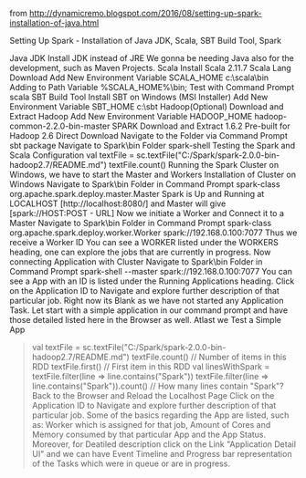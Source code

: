 from http://dynamicremo.blogspot.com/2016/08/setting-up-spark-installation-of-java.html

Setting Up Spark - Installation of Java JDK, Scala, SBT Build Tool, Spark

Java JDK
Install JDK instead of JRE
We gonna be needing Java also for the development, such as Maven Projects.
Scala
Install Scala 2.11.7
Scala Lang Download
Add New Environment Variable
SCALA_HOME c:\scala\bin
Adding to Path Variable
%SCALA_HOME%\bin;
Test with Command Prompt
scala
SBT Build Tool
Install SBT on Windows (MSI Installer)
Add New Environment Variable
SBT_HOME c:\sbt
Hadoop(Optional)
Download and Extract
Hadoop
Add New Environment Variable
HADOOP_HOME hadoop-common-2.2.0-bin-master
SPARK
Download and Extract
1.6.2
Pre-built for Hadoop 2.6
Direct Download
Navigate to the Folder via Command Prompt
sbt package
Navigate to Spark\bin Folder
spark-shell
Testing the Spark and Scala Configuration
val textFile = sc.textFile("C:/Spark/spark-2.0.0-bin-hadoop2.7/README.md") textFile.count()
Running the Spark Cluster on Windows, we have to start the Master and Workers
Installation of Cluster on Windows
Navigate to Spark\bin Folder in Command Prompt
spark-class org.apache.spark.deploy.master.Master
Spark is Up and Running at LOCALHOST [http://localhost:8080/] and Master will give [spark://HOST:POST - URL]
Now we initiate a Worker and Connect it to a Master
Navigate to Spark\bin Folder in Command Prompt
spark-class org.apache.spark.deploy.worker.Worker spark://192.168.0.100:7077
Thus we receive a Worker ID
You can see a WORKER listed under the WORKERS heading, one can explore the jobs that are currently in progress.
Now connecting Application with Cluster
Navigate to Spark\bin Folder in Command Prompt
spark-shell --master spark://192.168.0.100:7077
You can see a App with an ID is listed under the Running Applications heading.
Click on the Application ID to Navigate and explore further description of that particular job.
Right now its Blank as we have not started any Application Task. Let start with a simple application in our command prompt and have those detailed listed here in the Browser as well.
Atlast we Test a Simple App
> val textFile = sc.textFile("C:/Spark/spark-2.0.0-bin-hadoop2.7/README.md")
> textFile.count() // Number of items in this RDD
> textFile.first() // First item in this RDD
> val linesWithSpark = textFile.filter(line => line.contains("Spark"))
> textFile.filter(line => line.contains("Spark")).count()
  // How many lines contain "Spark"?
Back to the Browser and Reload the Localhost Page
Click on the Application ID to Navigate and explore further description of that particular job.
Some of the basics regarding the App are listed, such as: Worker which is assigned for that job, Amount of Cores and Memory consumed by that particular App and the App Status.
Moreover, for Deatiled description click on the Link "Application Detail UI" and we can have Event Timeline and Progress bar representation of the Tasks which were in queue or are in progress.